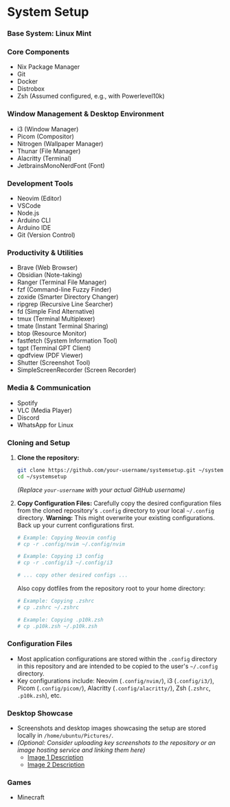 # System Setup

### Base System: Linux Mint

### Core Components
*   Nix Package Manager
*   Git
*   Docker
*   Distrobox
*   Zsh (Assumed configured, e.g., with Powerlevel10k)

### Window Management & Desktop Environment
*   i3 (Window Manager)
*   Picom (Compositor)
*   Nitrogen (Wallpaper Manager)
*   Thunar (File Manager)
*   Alacritty (Terminal)
*   JetbrainsMonoNerdFont (Font)

### Development Tools
*   Neovim (Editor)
*   VSCode
*   Node.js
*   Arduino CLI
*   Arduino IDE
*   Git (Version Control)

### Productivity & Utilities
*   Brave (Web Browser)
*   Obsidian (Note-taking)
*   Ranger (Terminal File Manager)
*   fzf (Command-line Fuzzy Finder)
*   zoxide (Smarter Directory Changer)
*   ripgrep (Recursive Line Searcher)
*   fd (Simple Find Alternative)
*   tmux (Terminal Multiplexer)
*   tmate (Instant Terminal Sharing)
*   btop (Resource Monitor)
*   fastfetch (System Information Tool)
*   tgpt (Terminal GPT Client)
*   qpdfview (PDF Viewer)
*   Shutter (Screenshot Tool)
*   SimpleScreenRecorder (Screen Recorder)

### Media & Communication
*   Spotify
*   VLC (Media Player)
*   Discord
*   WhatsApp for Linux

### Cloning and Setup

1.  **Clone the repository:**
    ```bash
    git clone https://github.com/your-username/systemsetup.git ~/systemsetup
    cd ~/systemsetup
    ```
    *(Replace `your-username` with your actual GitHub username)*

2.  **Copy Configuration Files:**
    Carefully copy the desired configuration files from the cloned repository's `.config` directory to your local `~/.config` directory. **Warning:** This might overwrite your existing configurations. Back up your current configurations first.
    ```bash
    # Example: Copying Neovim config
    # cp -r .config/nvim ~/.config/nvim

    # Example: Copying i3 config
    # cp -r .config/i3 ~/.config/i3

    # ... copy other desired configs ...
    ```
    Also copy dotfiles from the repository root to your home directory:
    ```bash
    # Example: Copying .zshrc
    # cp .zshrc ~/.zshrc

    # Example: Copying .p10k.zsh
    # cp .p10k.zsh ~/.p10k.zsh
    ```

### Configuration Files
*   Most application configurations are stored within the `.config` directory in this repository and are intended to be copied to the user's `~/.config` directory.
*   Key configurations include: Neovim (`.config/nvim/`), i3 (`.config/i3/`), Picom (`.config/picom/`), Alacritty (`.config/alacritty/`), Zsh (`.zshrc`, `.p10k.zsh`), etc.

### Desktop Showcase
*   Screenshots and desktop images showcasing the setup are stored locally in `/home/ubuntu/Pictures/`.
*   *(Optional: Consider uploading key screenshots to the repository or an image hosting service and linking them here)*
    *   [Image 1 Description](./images/3_002.png)
    *   [Image 2 Description](./images/2_004.png)

### Games
*   Minecraft

